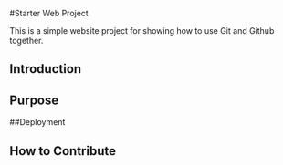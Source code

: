 #Starter Web Project

This is a simple website project for showing how to use Git and Github together.

## Introduction 

## Purpose

##Deployment

## How to Contribute